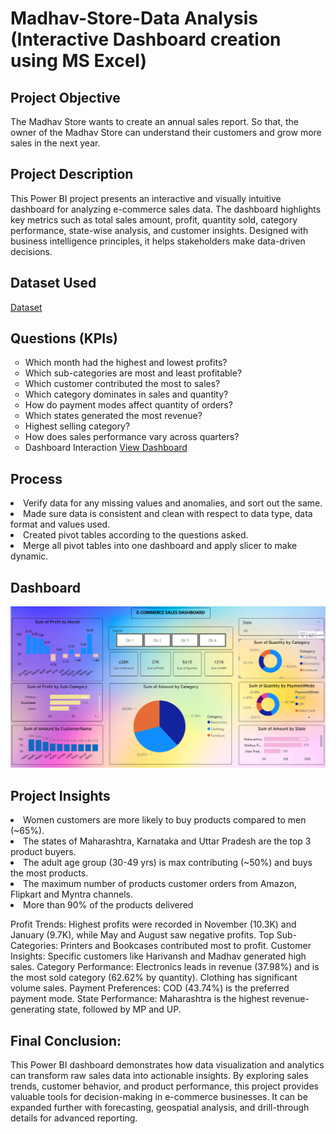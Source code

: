 <h1>Madhav-Store-Data Analysis (Interactive Dashboard creation using MS Excel)</h1>
<h2>Project Objective</h2>
The Madhav Store wants to create an annual sales report. So that, the owner of the Madhav Store can understand their customers and grow more sales in the next year.

<h2>Project Description</h2>
This Power BI project presents an interactive and visually intuitive dashboard for analyzing e-commerce sales data. The dashboard highlights key metrics such as total sales amount, profit, quantity sold, category performance, state-wise analysis, and customer insights. Designed with business intelligence principles, it helps stakeholders make data-driven decisions.

<h2>Dataset Used</h2>
<a href="https://github.com/Addychauhan/E-Commerce-Dashboard/blob/main/Sample%20-%20Superstore.csv" target="_blank" >Dataset</a>

<h2>Questions (KPIs)</h2>
<ul type="circle">
<li>Which month had the highest and lowest profits?</li>
<li>Which sub-categories are most and least profitable?</li>
<li>Which customer contributed the most to sales?</li>
<li>Which category dominates in sales and quantity?</li>
<li>How do payment modes affect quantity of orders?</li>
<li>Which states generated the most revenue?</li>
<li>Highest selling category?</li>
<li>How does sales performance vary across quarters?</li>

<li>Dashboard Interaction <a href="https://github.com/Addychauhan/E-Commerce-Dashboard/blob/main/Screenshot%202025-08-07%20214726.png">View Dashboard</a></li>
</ul>

<h2>Process</h2>
<u1 types='circle'>
<li>Verify data for any missing values and anomalies, and sort out the same.</li>
<li>Made sure data is consistent and clean with respect to data type, data format and values used.</li>
<li>Created pivot tables according to the questions asked.</li>
<li>Merge all pivot tables into one dashboard and apply slicer to make dynamic.</li>

<h2>Dashboard</h2>
<img src="https://github.com/Addychauhan/E-Commerce-Dashboard/blob/main/Screenshot%202025-08-07%20214726.png" alt="dashboardimg">

<h2>Project Insights</h2>
<u1 type="circle">
<li>Women customers are more likely to buy products compared to men (~65%).</li>
<li>The states of Maharashtra, Karnataka and Uttar Pradesh are the top 3 product buyers.</li>
<li>The adult age group (30-49 yrs) is max contributing (~50%) and buys the most products.</li>
<li>The maximum number of products customer orders from Amazon, Flipkart and Myntra channels.</li>
<li>More than 90% of the products delivered </li>

Profit Trends: Highest profits were recorded in November (10.3K) and January (9.7K), while May and August saw negative profits.
Top Sub-Categories: Printers and Bookcases contributed most to profit.
Customer Insights: Specific customers like Harivansh and Madhav generated high sales.
Category Performance:
Electronics leads in revenue (37.98%) and is the most sold category (62.62% by quantity).
Clothing has significant volume sales.
Payment Preferences: COD (43.74%) is the preferred payment mode.
State Performance: Maharashtra is the highest revenue-generating state, followed by MP and UP.


<h2>Final Conclusion:</h2>
This Power BI dashboard demonstrates how data visualization and analytics can transform raw sales data into actionable insights. By exploring sales trends, customer behavior, and product performance, this project provides valuable tools for decision-making in e-commerce businesses. It can be expanded further with forecasting, geospatial analysis, and drill-through details for advanced reporting.

